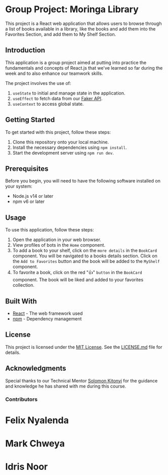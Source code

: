 # Group Project: Moringa Library

This project is a React web application that allows users to browse through a list of books available in a library, like the books and add them into the Favorites Section, and add them to My Shelf Section.

## Introduction

This application is a group project aimed at putting into practice the fundamentals and concepts of React.js that we've learned so far during the week and to also enhance our teamwork skills.

The project involves the use of:

1. `useState` to initial and manage state in the application.
2. `useEffect` to fetch data from our [Faker API](https://fakerapi.it/api/v1/books).
3. `useContext` to access global state.

## Getting Started

To get started with this project, follow these steps:

1. Clone this repository onto your local machine.
2. Install the necessary dependencies using `npm install`.
3. Start the development server using `npm run dev`.

## Prerequisites

Before you begin, you will need to have the following software installed on your system:

-  Node.js v14 or later
-  npm v6 or later

## Usage

To use this application, follow these steps:

1. Open the application in your web browser.
2. View profiles of bots in the `Home` component.
3. To add a book to your shelf, click on the `more details` in the `BookCard` component. You will be navigated to a books details section. Click on the `Add to Favorites` button and the book will be added to the `MyShelf` component.
4. To favorite a book, click on the red "👍" `button` in the `BookCard` component. The book will be liked and added to your favorites collection.

## Built With

-  [React](https://reactjs.org/) - The web framework used
-  [npm](https://www.npmjs.com/) - Dependency management

## License

This project is licensed under the [MIT License](https://opensource.org/licenses/MIT). See the [LICENSE.md](LICENSE.md) file for details.

## Acknowledgments

Special thanks to our Technical Mentor [Solomon Kitonyi](https://github.com/SolomonKitonyi) for the guidance and knowledge he has shared with me during this course.

### Contributors

# Felix Nyalenda

# Mark Chweya

# Idris Noor
